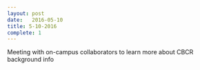 ```yaml
---
layout: post
date:   2016-05-10
title: 5-10-2016
complete: 1
---
```


Meeting with on-campus collaborators to learn more about CBCR background info